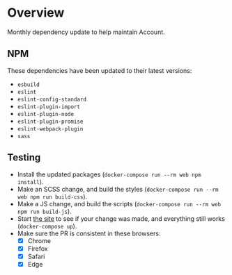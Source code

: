 # Overview
Monthly dependency update to help maintain Account.

## NPM
These dependencies have been updated to their latest versions:
- `esbuild`
- `eslint`
- `eslint-config-standard`
- `eslint-plugin-import`
- `eslint-plugin-node`
- `eslint-plugin-promise`
- `eslint-webpack-plugin`
- `sass`

## Testing
- Install the updated packages (`docker-compose run --rm web npm install`).
- Make an SCSS change, and build the styles (`docker-compose run --rm web npm run build-css`).
- Make a JS change, and build the scripts (`docker-compose run --rm web npm run build-js`).
- Start [the site](http://localhost:4567) to see if your change was made, and everything still works (`docker-compose up`).
- Make sure the PR is consistent in these browsers:
  - [x] Chrome
  - [x] Firefox
  - [x] Safari
  - [x] Edge
